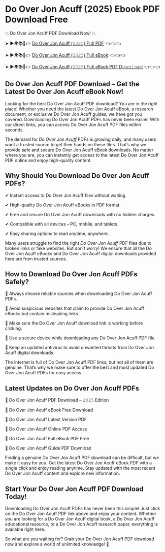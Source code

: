 # Do Over Jon Acuff (2025) Ebook PDF Download Free

💥 Do Over Jon Acuff PDF Download Now! 💥

➤ ►🌍📚📱👉 [Do Over Jon Acuff (𝟸𝟶𝟸𝟻) F𝚞ll PDF](https://getpdf.xyz/do-over-jon-acuff) 👈👈👈


➤ ►🌍📚📱👉 [Do Over Jon Acuff (𝟸𝟶𝟸𝟻) F𝚞ll eBook](https://getpdf.xyz/do-over-jon-acuff) 👈👈👈


➤ ►🌍📚📱👉 [Do Over Jon Acuff (𝟸𝟶𝟸𝟻) F𝚞ll eBook PDF D𝚘𝚠𝚗𝚕𝚘a𝚍](https://getpdf.xyz/do-over-jon-acuff) 👈👈👈


## Do Over Jon Acuff PDF Download – Get the Latest Do Over Jon Acuff eBook Now!

Looking for the best Do Over Jon Acuff PDF download? You are in the right place! Whether you need the latest Do Over Jon Acuff eBook, a research document, or exclusive Do Over Jon Acuff guides, we have got you covered. Downloading Do Over Jon Acuff PDFs has never been easier. With our direct links, you can access Do Over Jon Acuff PDF files within seconds.

The demand for *Do Over Jon Acuff* PDFs is growing daily, and many users want a trusted source to get their hands on these files. That’s why we provide safe and secure Do Over Jon Acuff eBook downloads. No matter where you are, you can instantly get access to the latest Do Over Jon Acuff PDF online and enjoy high-quality content.

## Why Should You Download Do Over Jon Acuff PDFs?

✔ Instant access to Do Over Jon Acuff files without waiting.

✔ High-quality Do Over Jon Acuff eBooks in PDF format.

✔ Free and secure Do Over Jon Acuff downloads with no hidden charges.

✔ Compatible with all devices – PC, mobile, and tablets.

✔ Easy sharing options to read anytime, anywhere.

Many users struggle to find the right *Do Over Jon Acuff* PDF files due to broken links or fake websites. But don’t worry! We ensure that all the Do Over Jon Acuff eBooks and Do Over Jon Acuff digital downloads provided here are from trusted sources.

## How to Download Do Over Jon Acuff PDFs Safely?

📌 Always choose reliable sources when downloading Do Over Jon Acuff PDFs.

📌 Avoid suspicious websites that claim to provide Do Over Jon Acuff eBooks but contain misleading links.

📌 Make sure the Do Over Jon Acuff download link is working before clicking.

📌 Use a secure device while downloading any Do Over Jon Acuff PDF file.

📌 Keep an updated antivirus to avoid unwanted threats from Do Over Jon Acuff digital downloads.

The internet is full of Do Over Jon Acuff PDF links, but not all of them are genuine. That’s why we make sure to offer the best and most updated Do Over Jon Acuff PDFs for easy access.

## Latest Updates on Do Over Jon Acuff PDFs

🔹 Do Over Jon Acuff PDF Download – 𝟸𝟶𝟸𝟻 Edition

🔹 Do Over Jon Acuff eBook Free Download

🔹 Do Over Jon Acuff Latest Version PDF

🔹 Do Over Jon Acuff Online PDF Access

🔹 Do Over Jon Acuff Full eBook PDF Free

🔹 Do Over Jon Acuff Guide PDF Download

Finding a genuine Do Over Jon Acuff PDF download can be difficult, but we make it easy for you. Get the latest Do Over Jon Acuff eBook PDF with a single click and enjoy reading anytime. Stay updated with the most recent Do Over Jon Acuff content and explore new information.

## Start Your Do Over Jon Acuff PDF Download Today!

Downloading Do Over Jon Acuff PDFs has never been this simple! Just click on the Do Over Jon Acuff PDF link above and enjoy your content. Whether you are looking for a Do Over Jon Acuff digital book, a Do Over Jon Acuff educational resource, or a Do Over Jon Acuff research paper, everything is available right here.

So what are you waiting for? Grab your Do Over Jon Acuff PDF download now and explore a world of unlimited knowledge! 🚀